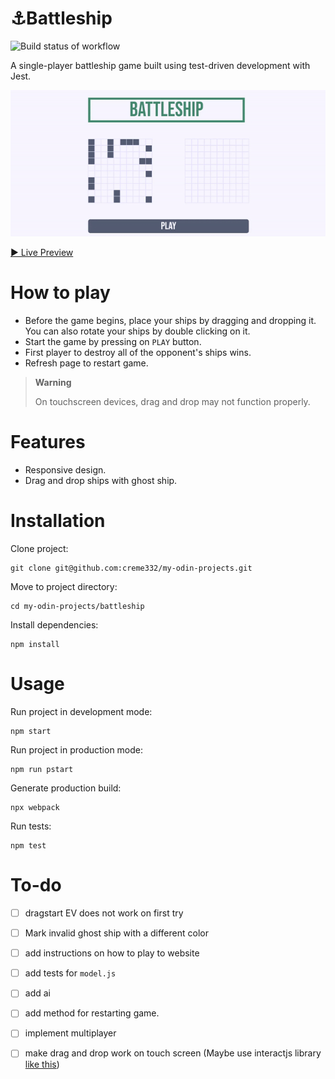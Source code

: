 # ⚓Battleship
![Build status of workflow](https://github.com/creme332/my-odin-projects/actions/workflows/battleship.yml/badge.svg)

A single-player battleship game built using test-driven development with Jest. 

![website of battleship game](battleship-website.gif)

[▶ Live Preview](https://creme332.github.io/my-odin-projects/battleship/dist)

# How to play
- Before the game begins, place your ships by dragging and dropping it. You can also rotate your ships by double clicking on it.
- Start the game by pressing on `PLAY` button.
- First player to destroy all of the opponent's ships wins.
- Refresh page to restart game.

> **Warning**
>
> On touchscreen devices, drag and drop may not function properly.

# Features
- Responsive design.
- Drag and drop ships with ghost ship.

# Installation
Clone project:
```
git clone git@github.com:creme332/my-odin-projects.git
```
Move to project directory:
```
cd my-odin-projects/battleship
```
Install dependencies:
```
npm install
```

# Usage
Run project in development mode:
```
npm start
```
Run project in production mode:
```
npm run pstart
```
Generate production build:
```
npx webpack
```

Run tests:
```
npm test
```

# To-do
- [ ] dragstart EV does not work on first try
- [ ] Mark invalid ghost ship with a different color
- [ ] add instructions on how to play to website
- [ ] add tests for `model.js`
- [ ] add ai
- [ ] add method for restarting game.
- [ ] implement multiplayer
- [ ] make drag and drop work on touch screen (Maybe use interactjs library [like this](https://zekumoru.github.io/top-battleship/))

